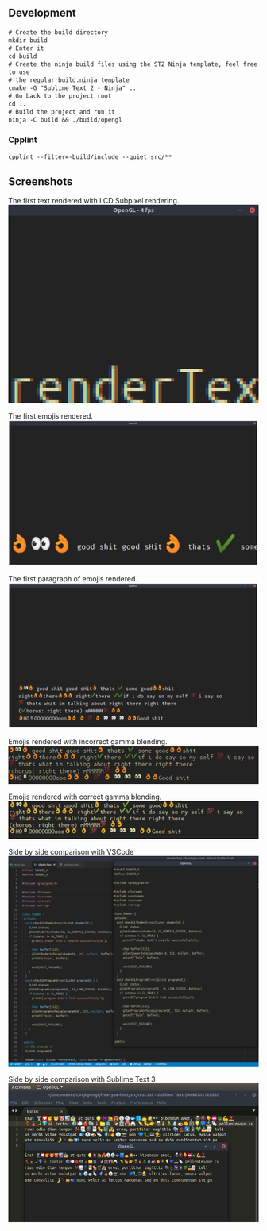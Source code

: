 ## Development

```shell
# Create the build directory
mkdir build
# Enter it
cd build
# Create the ninja build files using the ST2 Ninja template, feel free to use
# the regular build.ninja template
cmake -G "Sublime Text 2 - Ninja" ..
# Go back to the project root
cd ..
# Build the project and run it
ninja -C build && ./build/opengl
```

### Cpplint

```shell
cpplint --filter=-build/include --quiet src/**
```

## Screenshots

The first text rendered with LCD Subpixel rendering.
![](docs/first_lcd_subpixel_rendering.png)

The first emojis rendered.
![](docs/first_working_emoji.png)

The first paragraph of emojis rendered.
![](docs/final_working_emoji_paragraph.png)

Emojis rendered with incorrect gamma blending.
![](docs/wrong_gamma_blending.png)

Emojis rendered with correct gamma blending.
![](docs/correct_gamma_blending.png)

Side by side comparison with VSCode
![](docs/side_by_side.png)

Side by side comparison with Sublime Text 3
![](docs/side_by_side_emoji.png)
